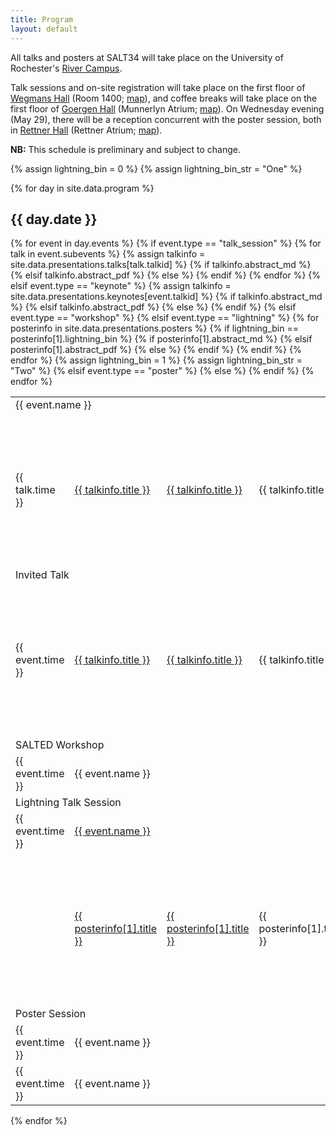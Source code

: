 ```yaml
---
title: Program
layout: default
---
```


<script type="text/javascript">
   function lightning(cls, arr) {
       var rows = document.getElementsByClassName(cls);
       for (var i = 0; i < rows.length; i++) {
	         rows[i].classList.toggle("hidden");
       }
       document.getElementById(arr).classList.toggle("collapsed");
   }
</script>

All talks and posters at SALT34 will take place on the University of Rochester's [River Campus](https://www.google.com/maps/place/Wegmans+Hall/@43.1260797,-77.6326735,17z/). 

Talk sessions and on-site registration will take place on the first floor of [Wegmans Hall](https://www.rochester.edu/college/ecm/locations/wegmans.html) (Room 1400; <a href="https://maps.app.goo.gl/erMSWCyUjNKpYigv7">map</a>), and coffee breaks will take place on the first floor of [Goergen Hall](https://www.rochester.edu/college/ecm/locations/goergen.html) (Munnerlyn Atrium; <a href="https://maps.app.goo.gl/PvRXJY6xbWBgUyxR8">map</a>). On Wednesday evening (May 29), there will be a reception concurrent with the poster session, both in <a href="https://www.rochester.edu/college/rettnerhall/facilities/atrium.html">Rettner Hall</a> (Rettner Atrium; <a href="https://maps.app.goo.gl/koZ8dDNAnxJNfjjdA">map</a>).

<p>
  <b>NB:</b> This schedule is preliminary and subject to change.
</p>

{% assign lightning_bin = 0 %}
{% assign lightning_bin_str = "One" %}

{% for day in site.data.program %}

<h2 id="{{ day.day }}">{{ day.date }}</h2>

<table class="program">
  <tbody>
    {% for event in day.events %}
    {% if event.type == "talk_session" %}
    <tr class="talkChairinfo"><td colspan="3">{{ event.name }}</td></tr>
    {% for talk in event.subevents %}
    {% assign talkinfo = site.data.presentations.talks[talk.talkid] %}
    <tr class="talk">
      <td class="time">{{ talk.time }}</td>
      {% if talkinfo.abstract_md %}
      <td class="title"><a href="/salt34/abstracts/{{ talk.talkid }}.html">{{ talkinfo.title }}</a></td>
      {% elsif talkinfo.abstract_pdf %}
      <td class="title"><a href="/salt34/abstracts/{{ talk.talkid }}.pdf">{{ talkinfo.title }}</a></td>
      {% else %}
      <td class="title">{{ talkinfo.title }}</td>
      {% endif %}
      <!-- <a href="abstracts/{{ talk.talkid }}">{{ talkinfo.title }}</a> -->
      <td class="authors">
        {% for authorid in talkinfo.authors %}
          {% assign author = site.data.people[authorid] %}
          {% if author.website != null %}
          <a class="authorwebsite" href="{{ author.website }}">{{ author.name }}</a>
          {% else %}
          {{ author.name }}
          {% endif %}
          {% unless forloop.last %}<br/>{% endunless %}
        {% endfor %}
      </td>
    </tr>
    {% endfor %}
    {% elsif event.type == "keynote" %}
    {% assign talkinfo = site.data.presentations.keynotes[event.talkid] %}
    <tr class="invitedChairinfo"><td colspan="3">Invited Talk</td></tr>
    <tr class="invited">
      <td class="time">{{ event.time }}</td>
      {% if talkinfo.abstract_md %}
      <td class="title"><a href="/salt34/abstracts/{{ event.talkid }}.html">{{ talkinfo.title }}</a></td>
      {% elsif talkinfo.abstract_pdf %}
      <td class="title"><a href="/salt34/abstracts/{{ event.talkid }}.pdf">{{ talkinfo.title }}</a></td>
      {% else %}
      <td class="title">{{ talkinfo.title }}</td>
      {% endif %}
      <!-- <a href="abstracts/{{ talk.talkid }}">{{ talkinfo.title }}</a> -->
      <td class="authors">
        {% for authorid in talkinfo.authors %}
          {% assign author = site.data.people[authorid] %}
          {% if author.website != null %}
          <a class="authorwebsite" href="{{ author.website }}">{{ author.name }}</a>
          {% else %}
          {{ author.name }}
          {% endif %}
          {% unless forloop.last %}<br/>{% endunless %}
        {% endfor %}
      </td>
    </tr>
    {% elsif event.type == "workshop" %}
    <tr class="posterChairinfo"><td colspan="3">SALTED Workshop</td></tr>
    <tr class="poster">
      <td class="time">{{ event.time }}</td>
      <td class="title" colspan="2">{{ event.name }}</td>
    </tr>
    {% elsif event.type == "lightning" %}
    <tr class="posterChairinfo"><td colspan="3">Lightning Talk Session</td></tr>
    <tr class="postertalk">
      <td class="time">{{ event.time }}</td>
      <td class="title" colspan="2">
        <span id="light{{ lightning_bin_str }}PosterArr" class="collapsed"></span>
        <a id="light{{ lightning_bin_str }}PosterSwitch" href="javascript:void(0)" onclick="lightning('posterInfoLight{{ lightning_bin_str }}', 'light{{ lightning_bin_str }}PosterArr')">{{ event.name }}</a>
      </td>
    </tr>
    {% for posterinfo in site.data.presentations.posters %}
      {% if lightning_bin == posterinfo[1].lightning_bin %}
      <tr class="posterInfoLight{{ lightning_bin_str }} hidden">
        <td class="time">&nbsp;</td>
        {% if posterinfo[1].abstract_md %}
        <td class="title"><a href="/salt34/abstracts/{{ posterinfo[0] }}.html">{{ posterinfo[1].title }}</a></td>
        {% elsif posterinfo[1].abstract_pdf %}
        <td class="title"><a href="/salt34/abstracts/{{ posterinfo[0] }}.pdf">{{ posterinfo[1].title }}</a></td>
        {% else %}
        <td class="title">{{ posterinfo[1].title }}</td>
        {% endif %}
        <td class="authors">
        {% for authorid in posterinfo[1].authors %}
          {% assign author = site.data.people[authorid] %}
          {% if author.website != null %}
          <a class="authorwebsite" href="{{ author.website }}">{{ author.name }}</a>
          {% else %}
          {{ author.name }}
          {% endif %}
          {% unless forloop.last %}<br/>{% endunless %}
        {% endfor %}
        </td>
      </tr>
      {% endif %}
    {% endfor %}
    {% assign lightning_bin = 1 %}
    {% assign lightning_bin_str = "Two" %}
    {% elsif event.type == "poster" %}
    <tr class="posterChairinfo"><td colspan="3">Poster Session</td></tr>
    <tr class="postertalk">
      <td class="time">{{ event.time }}</td>
      <td class="title" colspan="2">{{ event.name }}</td>
    </tr>
    {% else %}
    <tr class="{{ event.type }}">
      <td class="time">{{ event.time }}</td>
      <td class="title">{{ event.name }}</td>
      <td></td>
    </tr>
    {% endif %}
    {% endfor %}
  </tbody>
</table>

{% endfor %}